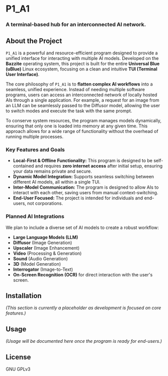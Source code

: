 # P1_A1

### A terminal-based hub for an interconnected AI network.

## About the Project
`P1_A1` is a powerful and resource-efficient program designed to provide a unified interface for interacting with multiple AI models. Developed on the **Bazzite** operating system, this project is built for the entire **Universal Blue (uBlue)** Linux ecosystem, focusing on a clean and intuitive **TUI (Terminal User Interface)**.

The core philosophy of `P1_A1` is to **flatten complex AI workflows** into a seamless, unified experience. Instead of needing multiple software programs, users can access an interconnected network of locally hosted AIs through a single application. For example, a request for an image from an LLM can be seamlessly passed to the Diffusor model, allowing the user to switch modes and execute the task with the same prompt.

To conserve system resources, the program manages models dynamically, ensuring that only one is loaded into memory at any given time. This approach allows for a wide range of functionality without the overhead of running multiple processes.

### Key Features and Goals

* **Local-First & Offline Functionality:** This program is designed to be self-contained and requires **zero internet access** after initial setup, ensuring your data remains private and secure.
* **Dynamic Model Integration:** Supports seamless switching between different AI models, all within a single TUI.
* **Inter-Model Communication:** The program is designed to allow AIs to interact with each other, saving users from manual context-switching.
* **End-User Focused:** The project is intended for individuals and end-users, not corporations.

### Planned AI Integrations
We plan to include a diverse set of AI models to create a robust workflow:

* **Large Language Models (LLM)**
* **Diffusor** (Image Generation)
* **Upscaler** (Image Enhancement)
* **Video** (Processing & Generation)
* **Sound** (Audio Generation)
* **3D** (Model Generation)
* **Interrogator** (Image-to-Text)
* **On-Screen Recognition (OCR)** for direct interaction with the user's screen.

## Installation
*(This section is currently a placeholder as development is focused on core features.)*

## Usage
*(Usage will be documented here once the program is ready for end-users.)*

## License
GNU GPLv3
